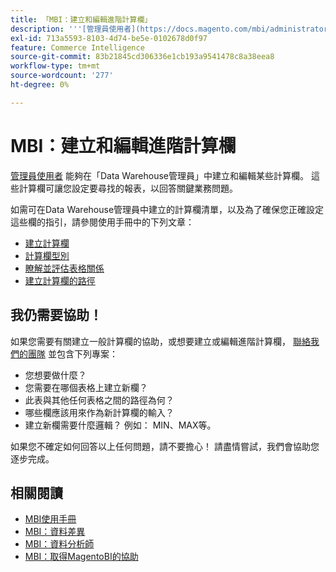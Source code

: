 ```yaml
---
title: 「MBI：建立和編輯進階計算欄」
description: '''[管理員使用者](https://docs.magento.com/mbi/administrator/user-management/user-management.html)可以在「Data Warehouse管理員」中建立和編輯某些計算欄。 這些計算欄可讓您設定要尋找的報表，以回答關鍵業務問題。'
exl-id: 713a5593-8103-4d74-be5e-0102678d0f97
feature: Commerce Intelligence
source-git-commit: 83b21845cd306336e1cb193a9541478c8a38eea8
workflow-type: tm+mt
source-wordcount: '277'
ht-degree: 0%

---
```


# MBI：建立和編輯進階計算欄

[管理員使用者](https://docs.magento.com/mbi/administrator/user-management/user-management.html) 能夠在「Data Warehouse管理員」中建立和編輯某些計算欄。 這些計算欄可讓您設定要尋找的報表，以回答關鍵業務問題。

如需可在Data Warehouse管理員中建立的計算欄清單，以及為了確保您正確設定這些欄的指引，請參閱使用手冊中的下列文章：

* [建立計算欄](https://docs.magento.com/mbi/data-analyst/data-warehouse-mgr/creating-calculated-columns.html)
* [計算欄型別](https://docs.magento.com/mbi/data-analyst/data-warehouse-mgr/calc-column-types.html)
* [瞭解並評估表格關係](https://docs.magento.com/mbi/data-analyst/data-warehouse-mgr/table-relationships.html)
* [建立計算欄的路徑](https://docs.magento.com/mbi/data-analyst/data-warehouse-mgr/create-paths-calc-columns.html)

## 我仍需要協助！

如果您需要有關建立一般計算欄的協助，或想要建立或編輯進階計算欄， [聯絡我們的團隊](/help/help-center-guide/help-center/magento-help-center-user-guide.md#submit-ticket) 並包含下列專案：

* 您想要做什麼？
* 您需要在哪個表格上建立新欄？
* 此表與其他任何表格之間的路徑為何？
* 哪些欄應該用來作為新計算欄的輸入？
* 建立新欄需要什麼邏輯？ 例如： MIN、MAX等。

如果您不確定如何回答以上任何問題，請不要擔心！ 請盡情嘗試，我們會協助您逐步完成。

## 相關閱讀

* [MBI使用手冊](https://docs.magento.com/mbi)
* [MBI：資料差異](/help/troubleshooting/miscellaneous/mbi-data-discrepancies.md)
* [MBI：資料分析師](https://docs.magento.com/mbi/data-analyst.html)
* [MBI：取得MagentoBI的協助](https://docs.magento.com/mbi/getting-started/support.html)

